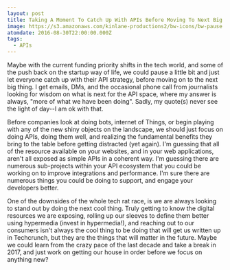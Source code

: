 ```yaml
---
layout: post
title: Taking A Moment To Catch Up With APIs Before Moving To Next Big Thing
image: https://s3.amazonaws.com/kinlane-productions2/bw-icons/bw-pause.png
atomdate: 2016-08-30T22:00:00.000Z
tags:
  - APIs
---
```

Maybe with the current funding priority shifts in the tech world, and some of the push back on the startup way of life, we could pause a little bit and just let everyone catch up with their API strategy, before moving on to the next big thing. I get emails, DMs, and the occasional phone call from journalists looking for wisdom on what is next for the API space, where my answer is always, "more of what we have been doing". Sadly, my quote(s) never see the light of day--I am ok with that.

Before companies look at doing bots, internet of Things, or begin playing with any of the new shiny objects on the landscape, we should just focus on doing APIs, doing them well, and realizing the fundamental benefits they bring to the table before getting distracted (yet again). I'm guessing that all of the resource available on your websites, and in your web applications, aren't all exposed as simple APIs in a coherent way. I'm guessing there are numerous sub-projects within your API ecosystem that you could be working on to improve integrations and performance. I'm sure there are numerous things you could be doing to support, and engage your developers better.

One of the downsides of the whole tech rat race, is we are always looking to stand out by doing the next cool thing. Truly getting to know the digital resources we are exposing, rolling up our sleeves to define them better using hypermedia (invest in hypermedia!), and reaching out to our consumers isn't always the cool thing to be doing that will get us written up in Techcrunch, but they are the things that will matter in the future. Maybe we could learn from the crazy pace of the last decade and take a break in 2017, and just work on getting our house in order before we focus on anything new?